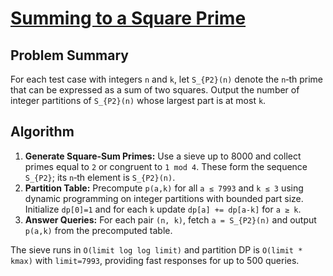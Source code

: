 # [Summing to a Square Prime](https://www.spoj.com/problems/CZ_PROB1)

## Problem Summary
For each test case with integers `n` and `k`, let `S_{P2}(n)` denote the `n`‑th prime that can be expressed as a sum of two squares. Output the number of integer partitions of `S_{P2}(n)` whose largest part is at most `k`.

## Algorithm
1. **Generate Square-Sum Primes:** Use a sieve up to 8000 and collect primes equal to `2` or congruent to `1 mod 4`. These form the sequence `S_{P2}`; its `n`‑th element is `S_{P2}(n)`.
2. **Partition Table:** Precompute `p(a,k)` for all `a ≤ 7993` and `k ≤ 3` using dynamic programming on integer partitions with bounded part size. Initialize `dp[0]=1` and for each `k` update `dp[a] += dp[a-k]` for `a ≥ k`.
3. **Answer Queries:** For each pair `(n, k)`, fetch `a = S_{P2}(n)` and output `p(a,k)` from the precomputed table.

The sieve runs in `O(limit log log limit)` and partition DP is `O(limit * kmax)` with `limit=7993`, providing fast responses for up to 500 queries.
